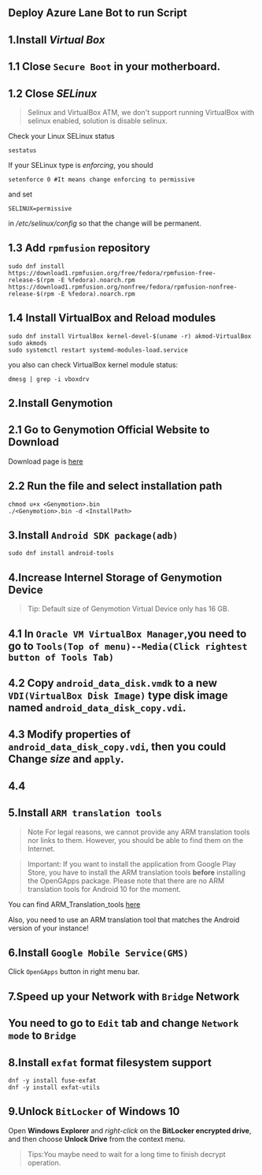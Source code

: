 ## Deploy Azure Lane Bot to run Script

## 1.Install *Virtual Box*

## 1.1 Close `Secure Boot` in your motherboard.

## 1.2 Close ***SELinux***

>Selinux and VirtualBox
ATM, we don't support running VirtualBox with selinux enabled, solution is disable selinux.

Check your Linux SELinux status

```
sestatus
```

If your SELinux type is *enforcing*, you should

```
setenforce 0 #It means change enforcing to permissive
```
and set 
```
SELINUX=permissive
```
in */etc/selinux/config* so that the change will be permanent.

## 1.3 Add `rpmfusion` repository

```
sudo dnf install https://download1.rpmfusion.org/free/fedora/rpmfusion-free-release-$(rpm -E %fedora).noarch.rpm https://download1.rpmfusion.org/nonfree/fedora/rpmfusion-nonfree-release-$(rpm -E %fedora).noarch.rpm
```

## 1.4 Install VirtualBox and Reload modules
```
sudo dnf install VirtualBox kernel-devel-$(uname -r) akmod-VirtualBox
sudo akmods
sudo systemctl restart systemd-modules-load.service
```

you also can check VirtualBox kernel module status:
```
dmesg | grep -i vboxdrv
```

## 2.Install Genymotion

## 2.1 Go to Genymotion Official Website to Download

Download page is [here](https://www.genymotion.com/download/)

## 2.2 Run the file and select installation path

```
chmod u+x <Genymotion>.bin
./<Genymotion>.bin -d <InstallPath>
```

## 3.Install `Android SDK package(adb)`

```
sudo dnf install android-tools
```

## 4.Increase Internel Storage of Genymotion Device

>Tip: Default size of Genymotion Virtual Device only has 16 GB. 

## 4.1 In `Oracle VM VirtualBox Manager`,you need to go to `Tools(Top of menu)--Media(Click rightest button of Tools Tab)`

## 4.2 Copy `android_data_disk.vmdk` to a new `VDI(VirtualBox Disk Image)` type disk image named `android_data_disk_copy.vdi`.

## 4.3 Modify properties of `android_data_disk_copy.vdi`, then you could Change *size* and `apply`.

## 4.4 

## 5.Install `ARM translation tools`

>Note
For legal reasons, we cannot provide any ARM translation tools nor links to them. However, you should be able to find them on the Internet.

>Important: 
If you want to install the application from Google Play Store, you have to install the ARM translation tools **before** installing the OpenGApps package.
Please note that there are no ARM translation tools for Android 10 for the moment.

You can find ARM_Translation_tools [here](https://github.com/m9rco/Genymotion_ARM_Translation)

Also, you need to use an ARM translation tool that matches the Android version of your instance!

## 6.Install `Google Mobile Service(GMS)`

Click `OpenGApps` button in right menu bar.

## 7.Speed up your Network with `Bridge` Network

## You need to go to `Edit` tab and change `Network mode` to `Bridge` 

## 8.Install `exfat` format filesystem support

```
dnf -y install fuse-exfat
dnf -y install exfat-utils
```

## 9.Unlock `BitLocker` of Windows 10

Open **Windows Explorer** and *right-click* on the **BitLocker encrypted drive**, and then choose **Unlock Drive** from the context menu.
>Tips:You maybe need to wait for a long time to finish decrypt operation.
